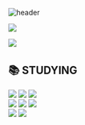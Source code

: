 ![header](https://capsule-render.vercel.app/api?type=waving&color=auto&height=300&section=header&text=Hi%20I'm%20SeungHo&fontSize=90)
<div>
<a href="https://hits.seeyoufarm.com"><img src="https://hits.seeyoufarm.com/api/count/incr/badge.svg?url=https%3A%2F%2Fgithub.com%2Fsangwoo1201&count_bg=%2379C83D&title_bg=%23555555&icon=github.svg&icon_color=%23E7E7E7&title=today+%2F+total&edge_flat=false"/></a>
</div>
  
<p>
    <img src="https://github-readme-stats.vercel.app/api?username=angelbaek&show_icons=true"/></a>&nbsp 
</p>

## 📚 STUDYING
<div>
  <img src="https://img.shields.io/badge/HTML5-E34F26?style=flat-square&logo=HTML5&logoColor=white">
  <img src="https://img.shields.io/badge/CSS3-1572B6?style=flat-square&logo=CSS3&logoColor=white">
  <img src="https://img.shields.io/badge/JavaScript-F7DF1E?style=flat-square&logo=JavaScript&logoColor=white"><br>
  <img src="https://img.shields.io/badge/Spring Boot-6DB33F?style=flat-square&logo=Spring%20Boot&logoColor=white">
  <img src="https://img.shields.io/badge/Java-007396?style=flat-square&logo=Java&logoColor=white">
  <img src="https://img.shields.io/badge/MySQL-4479A1?style=flat-square&logo=MySQL&logoColor=white"><br>
  <img src="https://img.shields.io/badge/VS Code-007ACC?style=flat-square&logo=VisualStudioCode&logoColor=white">
  <img src="https://img.shields.io/badge/EclipseIDE-2C2255?style=flat-square&logo=EclipseIDE&logoColor=white">
</div>



<!--
**angelbaek/angelbaek** is a ✨ _special_ ✨ repository because its `README.md` (this file) appears on your GitHub profile.

Here are some ideas to get you started:

- 🔭 I’m currently working on ...
- 🌱 I’m currently learning ...
- 👯 I’m looking to collaborate on ...
- 🤔 I’m looking for help with ...
- 💬 Ask me about ...
- 📫 How to reach me: ...
- 😄 Pronouns: ...
- ⚡ Fun fact: ...
-->
